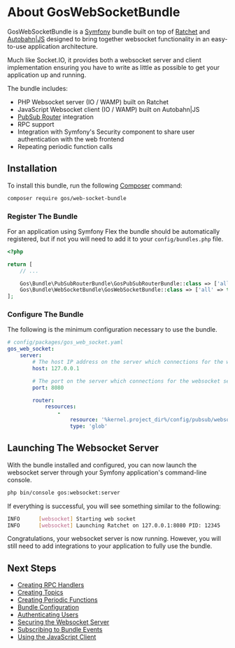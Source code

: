 # About GosWebSocketBundle

GosWebSocketBundle is a [Symfony](https://symfony.com/) bundle built on top of [Ratchet](http://socketo.me) and [Autobahn|JS](http://autobahn.ws/js) designed to bring together websocket functionality in an easy-to-use application architecture.

Much like Socket.IO, it provides both a websocket server and client implementation ensuring you have to write as little as possible to get your application up and running.

The bundle includes:

- PHP Websocket server (IO / WAMP) built on Ratchet
- JavaScript Websocket client (IO / WAMP) built on Autobahn|JS
- [PubSub Router](https://github.com/GeniusesOfSymfony/PubSubRouterBundle) integration
- RPC support
- Integration with Symfony's Security component to share user authentication with the web frontend
- Repeating periodic function calls

## Installation

To install this bundle, run the following [Composer](https://getcomposer.org/) command:

```bash
composer require gos/web-socket-bundle
```

### Register The Bundle

For an application using Symfony Flex the bundle should be automatically registered, but if not you will need to add it to your `config/bundles.php` file.

```php
<?php

return [
    // ...

    Gos\Bundle\PubSubRouterBundle\GosPubSubRouterBundle::class => ['all' => true],
    Gos\Bundle\WebSocketBundle\GosWebSocketBundle::class => ['all' => true],
];
```

### Configure The Bundle

The following is the minimum configuration necessary to use the bundle.

```yaml
# config/packages/gos_web_socket.yaml
gos_web_socket:
    server:
        # The host IP address on the server which connections for the websocket server are accepted.
        host: 127.0.0.1

        # The port on the server which connections for the websocket server are accepted.
        port: 8080

        router:
            resources:
                -
                    resource: '%kernel.project_dir%/config/pubsub/websocket/*'
                    type: 'glob'
```

## Launching The Websocket Server

With the bundle installed and configured, you can now launch the websocket server through your Symfony application's command-line console.

```sh
php bin/console gos:websocket:server
```

If everything is successful, you will see something similar to the following:

```sh
INFO      [websocket] Starting web socket
INFO      [websocket] Launching Ratchet on 127.0.0.1:8080 PID: 12345
```

Congratulations, your websocket server is now running. However, you will still need to add integrations to your application to fully use the bundle.

## Next Steps

- [Creating RPC Handlers](rpc.md)
- [Creating Topics](topics.md)
- [Creating Periodic Functions](periodic.md)
- [Bundle Configuration](config.md)
- [Authenticating Users](authentication.md)
- [Securing the Websocket Server](securing-connections.md)
- [Subscribing to Bundle Events](events.md)
- [Using the JavaScript Client](javascript-client.md)
